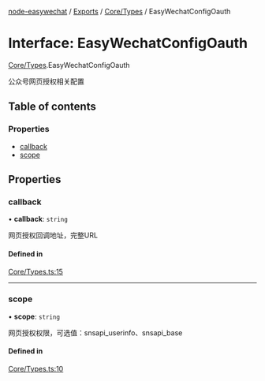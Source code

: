 [node-easywechat](../README.md) / [Exports](../modules.md) / [Core/Types](../modules/Core_Types.md) / EasyWechatConfigOauth

# Interface: EasyWechatConfigOauth

[Core/Types](../modules/Core_Types.md).EasyWechatConfigOauth

公众号网页授权相关配置

## Table of contents

### Properties

- [callback](Core_Types.EasyWechatConfigOauth.md#callback)
- [scope](Core_Types.EasyWechatConfigOauth.md#scope)

## Properties

### callback

• **callback**: `string`

网页授权回调地址，完整URL

#### Defined in

[Core/Types.ts:15](https://github.com/hpyer/node-easywechat/blob/b017670/src/Core/Types.ts#L15)

___

### scope

• **scope**: `string`

网页授权权限，可选值：snsapi_userinfo、snsapi_base

#### Defined in

[Core/Types.ts:10](https://github.com/hpyer/node-easywechat/blob/b017670/src/Core/Types.ts#L10)
